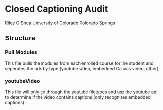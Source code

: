 # Closed Captioning Audit
Riley O'Shea
University of Colorado Colorado Springs

## Structure
### Pull Modules
This file pulls the modules from each enrolled course for the student and seperates the urls by type (youtube video, embedded Canvas video, other)  

### youtubeVideo
This file will only go through the youtube filetypes and use the youtube api to determine if the video contains captions (only recognizes embedded captions)